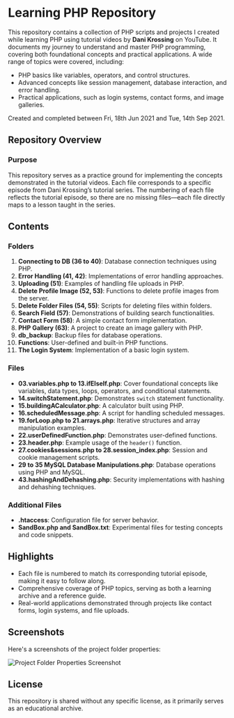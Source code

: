 # Learning PHP Repository  

This repository contains a collection of PHP scripts and projects I created while learning PHP using tutorial videos by **Dani Krossing** on YouTube. It documents my journey to understand and master PHP programming, covering both foundational concepts and practical applications. A wide range of topics were covered, including:

- PHP basics like variables, operators, and control structures.  
- Advanced concepts like session management, database interaction, and error handling.  
- Practical applications, such as login systems, contact forms, and image galleries.

Created and completed between Fri, 18th Jun 2021 and Tue, 14th Sep 2021.

## Repository Overview  

### Purpose

This repository serves as a practice ground for implementing the concepts demonstrated in the tutorial videos. Each file corresponds to a specific episode from Dani Krossing’s tutorial series. The numbering of each file reflects the tutorial episode, so there are no missing files—each file directly maps to a lesson taught in the series.  

## Contents  

### Folders

1. **Connecting to DB (36 to 40)**: Database connection techniques using PHP.  
2. **Error Handling (41, 42)**: Implementations of error handling approaches.  
3. **Uploading (51)**: Examples of handling file uploads in PHP.  
4. **Delete Profile Image (52, 53)**: Functions to delete profile images from the server.  
5. **Delete Folder Files (54, 55)**: Scripts for deleting files within folders.  
6. **Search Field (57)**: Demonstrations of building search functionalities.  
7. **Contact Form (58)**: A simple contact form implementation.  
8. **PHP Gallery (63)**: A project to create an image gallery with PHP.  
9. **db_backup**: Backup files for database operations.  
10. **Functions**: User-defined and built-in PHP functions.  
11. **The Login System**: Implementation of a basic login system.  

### Files

- **03.variables.php to 13.ifElseIf.php**: Cover foundational concepts like variables, data types, loops, operators, and conditional statements.  
- **14.switchStatement.php**: Demonstrates `switch` statement functionality.  
- **15.buildingACalculator.php**: A calculator built using PHP.  
- **16.scheduledMessage.php**: A script for handling scheduled messages.  
- **19.forLoop.php to 21.arrays.php**: Iterative structures and array manipulation examples.  
- **22.userDefinedFunction.php**: Demonstrates user-defined functions.  
- **23.header.php**: Example usage of the `header()` function.  
- **27.cookies&sessions.php to 28.session_index.php**: Session and cookie management scripts.  
- **29 to 35 MySQL Database Manipulations.php**: Database operations using PHP and MySQL.  
- **43.hashingAndDehashing.php**: Security implementations with hashing and dehashing techniques.  

### Additional Files

- **.htaccess**: Configuration file for server behavior.  
- **SandBox.php and SandBox.txt**: Experimental files for testing concepts and code snippets.

## Highlights  

- Each file is numbered to match its corresponding tutorial episode, making it easy to follow along.  
- Comprehensive coverage of PHP topics, serving as both a learning archive and a reference guide.  
- Real-world applications demonstrated through projects like contact forms, login systems, and file uploads.  

## Screenshots

Here's a screenshots of the project folder properties:

![Project Folder Properties Screenshot](./img/)

## License

This repository is shared without any specific license, as it primarily serves as an educational archive.
